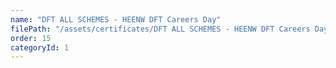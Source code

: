 ```yaml
---
name: "DFT ALL SCHEMES - HEENW DFT Careers Day"
filePath: "/assets/certificates/DFT ALL SCHEMES - HEENW DFT Careers Day.pdf"
order: 15
categoryId: 1
---
```

